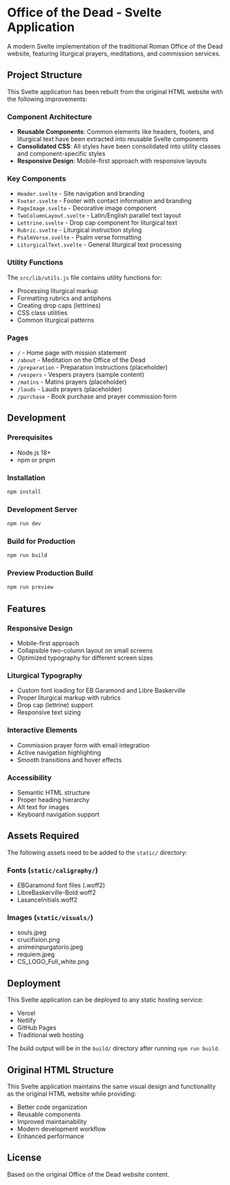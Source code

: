 # Office of the Dead - Svelte Application

A modern Svelte implementation of the traditional Roman Office of the Dead website, featuring liturgical prayers, meditations, and commission services.

## Project Structure

This Svelte application has been rebuilt from the original HTML website with the following improvements:

### Component Architecture
- **Reusable Components**: Common elements like headers, footers, and liturgical text have been extracted into reusable Svelte components
- **Consolidated CSS**: All styles have been consolidated into utility classes and component-specific styles
- **Responsive Design**: Mobile-first approach with responsive layouts

### Key Components

- `Header.svelte` - Site navigation and branding
- `Footer.svelte` - Footer with contact information and branding
- `PageImage.svelte` - Decorative image component
- `TwoColumnLayout.svelte` - Latin/English parallel text layout
- `Lettrine.svelte` - Drop cap component for liturgical text
- `Rubric.svelte` - Liturgical instruction styling
- `PsalmVerse.svelte` - Psalm verse formatting
- `LiturgicalText.svelte` - General liturgical text processing

### Utility Functions

The `src/lib/utils.js` file contains utility functions for:
- Processing liturgical markup
- Formatting rubrics and antiphons
- Creating drop caps (lettrines)
- CSS class utilities
- Common liturgical patterns

### Pages

- `/` - Home page with mission statement
- `/about` - Meditation on the Office of the Dead
- `/preparation` - Preparation instructions (placeholder)
- `/vespers` - Vespers prayers (sample content)
- `/matins` - Matins prayers (placeholder)
- `/lauds` - Lauds prayers (placeholder)
- `/purchase` - Book purchase and prayer commission form

## Development

### Prerequisites
- Node.js 18+ 
- npm or pnpm

### Installation
```bash
npm install
```

### Development Server
```bash
npm run dev
```

### Build for Production
```bash
npm run build
```

### Preview Production Build
```bash
npm run preview
```

## Features

### Responsive Design
- Mobile-first approach
- Collapsible two-column layout on small screens
- Optimized typography for different screen sizes

### Liturgical Typography
- Custom font loading for EB Garamond and Libre Baskerville
- Proper liturgical markup with rubrics
- Drop cap (lettrine) support
- Responsive text sizing

### Interactive Elements
- Commission prayer form with email integration
- Active navigation highlighting
- Smooth transitions and hover effects

### Accessibility
- Semantic HTML structure
- Proper heading hierarchy
- Alt text for images
- Keyboard navigation support

## Assets Required

The following assets need to be added to the `static/` directory:

### Fonts (`static/caligraphy/`)
- EBGaramond font files (.woff2)
- LibreBaskerville-Bold.woff2
- LasanceInitials.woff2

### Images (`static/visuals/`)
- souls.jpeg
- crucifixion.png
- animeinpurgatorio.jpeg
- requiem.jpeg
- CS_LOGO_Full_white.png

## Deployment

This Svelte application can be deployed to any static hosting service:
- Vercel
- Netlify
- GitHub Pages
- Traditional web hosting

The build output will be in the `build/` directory after running `npm run build`.

## Original HTML Structure

This Svelte application maintains the same visual design and functionality as the original HTML website while providing:
- Better code organization
- Reusable components
- Improved maintainability
- Modern development workflow
- Enhanced performance

## License

Based on the original Office of the Dead website content.
